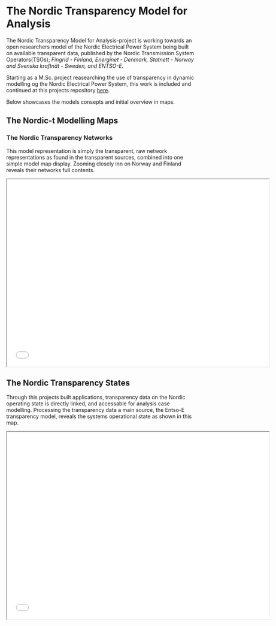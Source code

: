 # The Nordic Transparency Model for Analysis
The Nordic Transparency Model for Analysis-project is working towards an open researchers model of the Nordic Electrical Power System being built on available transparent data, published by the Nordic Transmission System Operators(TSOs); *Fingrid - Finland, Energinet - Denmark, Statnett - Norway and Svenska kraftnät - Sweden, and ENTSO-E.*

Starting as a M.Sc. project reasearching the use of transparency in dynamic modelling og the Nordic Electrical Power System, this work is included and continued at this projects repository [here](https://github.com/ocrj/Nordic-T).

Below showcases the models consepts and initial overview in maps.


## The Nordic-t Modelling Maps

### The Nordic Transparency Networks

This model representation is simply the transparent, raw network representations as found in the transparent sources, combined into one simple model map display. Zooming closely inn on Norway and Finland reveals their networks full contents.

<p align="center"><iframe src="data/maps/nordict_raw-net_map.html" height="500" width="700"></iframe></p>

## The Nordic Transparency States

Through this projects built applications, transparency data on the Nordic operating state is directly linked, and accessable for analysis case modelling. Processing the transparency data a main source, the Entso-E transparency model, reveals the systems operational state as shown in this map.

<p align="center"><iframe src="nordic_state_model_map.html" height="500" width="700"></iframe></p>


